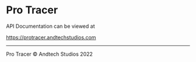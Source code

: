 # Pro Tracer
API Documentation can be viewed at

https://protracer.andtechstudios.com

---

Pro Tracer
© Andtech Studios 2022